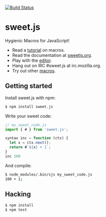 [![Build Status](https://travis-ci.org/mozilla/sweet.js.png)](https://travis-ci.org/mozilla/sweet.js)

# sweet.js

Hygienic Macros for JavaScript!

* Read a [tutorial](http://jlongster.com/Writing-Your-First-Sweet.js-Macro) on macros.
* Read the documentation at [sweetjs.org](http://sweetjs.org).
* Play with the [editor](http://sweetjs.org/browser/editor.html).
* Hang out on IRC #sweet.js at irc.mozilla.org.
* Try out other [macros](https://npmjs.org/browse/keyword/sweet-macros).

## Getting started

Install sweet.js with npm:

```sh
$ npm install sweet.js
```

Write your sweet code:

```js
// my_sweet_code.js
import { # } from 'sweet.js';

syntax inc = function (ctx) {
  let x = ctx.next();
  return #`${x} + 1`;
}
inc 100
```

And compile:

```sh
$ node_modules/.bin/sjs my_sweet_code.js
100 + 1;
```

## Hacking

```sh
$ npm install
$ npm test
```

